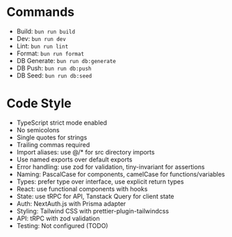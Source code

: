 # Commands
- Build: `bun run build`
- Dev: `bun run dev`
- Lint: `bun run lint`
- Format: `bun run format`
- DB Generate: `bun run db:generate`
- DB Push: `bun run db:push`
- DB Seed: `bun run db:seed`

# Code Style
- TypeScript strict mode enabled
- No semicolons
- Single quotes for strings
- Trailing commas required
- Import aliases: use @/* for src directory imports
- Use named exports over default exports
- Error handling: use zod for validation, tiny-invariant for assertions
- Naming: PascalCase for components, camelCase for functions/variables
- Types: prefer type over interface, use explicit return types
- React: use functional components with hooks
- State: use tRPC for API, Tanstack Query for client state
- Auth: NextAuth.js with Prisma adapter
- Styling: Tailwind CSS with prettier-plugin-tailwindcss
- API: tRPC with zod validation
- Testing: Not configured (TODO)
